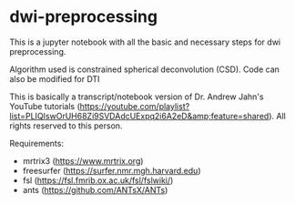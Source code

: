 # dwi-preprocessing
This is a jupyter notebook with all the basic and necessary steps for dwi preprocessing. 

Algorithm used is constrained spherical deconvolution (CSD). Code can also be modified for DTI 

This is basically a transcript/notebook version of Dr. Andrew Jahn's YouTube tutorials (https://youtube.com/playlist?list=PLIQIswOrUH68Zi9SVDAdcUExpq2i6A2eD&amp;feature=shared). All rights reserved to this person.

Requirements:

- mrtrix3 (https://www.mrtrix.org)
- freesurfer (https://surfer.nmr.mgh.harvard.edu)
- fsl (https://fsl.fmrib.ox.ac.uk/fsl/fslwiki/)
- ants (https://github.com/ANTsX/ANTs)
  
